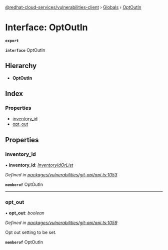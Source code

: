 [@redhat-cloud-services/vulnerabilities-client](../README.md) › [Globals](../globals.md) › [OptOutIn](optoutin.md)

# Interface: OptOutIn

**`export`** 

**`interface`** OptOutIn

## Hierarchy

* **OptOutIn**

## Index

### Properties

* [inventory_id](optoutin.md#inventory_id)
* [opt_out](optoutin.md#opt_out)

## Properties

###  inventory_id

• **inventory_id**: *[InventoryIdOrList](inventoryidorlist.md)*

*Defined in [packages/vulnerabilities/git-api/api.ts:1053](https://github.com/Hyperkid123/javascript-clients/blob/master/packages/vulnerabilities/git-api/api.ts#L1053)*

**`memberof`** OptOutIn

___

###  opt_out

• **opt_out**: *boolean*

*Defined in [packages/vulnerabilities/git-api/api.ts:1059](https://github.com/Hyperkid123/javascript-clients/blob/master/packages/vulnerabilities/git-api/api.ts#L1059)*

Opt out setting to be set.

**`memberof`** OptOutIn
